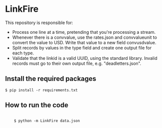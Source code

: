 # LinkFire

This repository is responsible for:

- Process one line at a time, pretending that you're processing a stream.
- Whenever there is a convvalue, use the rates.json and convvalueunit to convert the value to USD.
  Write that value to a new field convusdvalue.
- Split records by values in the type field and create one output file for each type.
- Validate that the linkid is a valid UUID, using the standard library. 
  Invalid records must go to their own output file, e.g. "deadletters.json".


Install the required packages
------------------------------
    $ pip install -r requirements.txt


How to run the code
-------------------
<code>
    $ python -m LinkFire data.json
</code>


